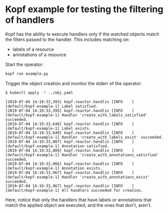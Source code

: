 # Kopf example for testing the filtering of handlers

Kopf has the ability to execute handlers only if the watched objects
match the filters passed to the handler. This includes matching on:
* labels of a resource
* annotations of a resource

Start the operator:

```bash
kopf run example.py
```

Trigger the object creation and monitor the stderr of the operator:

```bash
$ kubectl apply -f ../obj.yaml
```

```
[2019-07-04 14:19:33,393] kopf.reactor.handlin [INFO    ] [default/kopf-example-1] Label satisfied.
[2019-07-04 14:19:33,395] kopf.reactor.handlin [INFO    ] [default/kopf-example-1] Handler 'create_with_labels_satisfied' succeeded.
[2019-07-04 14:19:33,648] kopf.reactor.handlin [INFO    ] [default/kopf-example-1] Label exists.
[2019-07-04 14:19:33,649] kopf.reactor.handlin [INFO    ] [default/kopf-example-1] Handler 'create_with_labels_exist' succeeded.
[2019-07-04 14:19:33,807] kopf.reactor.handlin [INFO    ] [default/kopf-example-1] Annotation satisfied.
[2019-07-04 14:19:33,809] kopf.reactor.handlin [INFO    ] [default/kopf-example-1] Handler 'create_with_annotations_satisfied' succeeded.
[2019-07-04 14:19:33,966] kopf.reactor.handlin [INFO    ] [default/kopf-example-1] Annotation exists.
[2019-07-04 14:19:33,967] kopf.reactor.handlin [INFO    ] [default/kopf-example-1] Handler 'create_with_annotations_exist' succeeded.
[2019-07-04 14:19:33,967] kopf.reactor.handlin [INFO    ] [default/kopf-example-1] All handlers succeeded for creation.
```

Here, notice that only the handlers that have labels or annotations that match the applied
object are executed, and the ones that don't, aren't.
